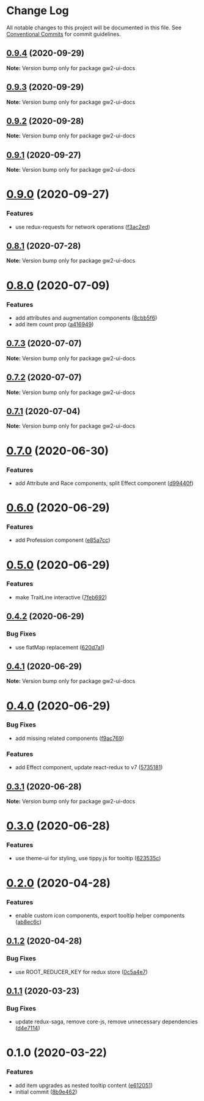 # Change Log

All notable changes to this project will be documented in this file.
See [Conventional Commits](https://conventionalcommits.org) for commit guidelines.

## [0.9.4](https://github.com/ManuelHaag/gw2-ui/tree/master/packages/gw2-ui-docs/compare/gw2-ui-docs@0.9.3...gw2-ui-docs@0.9.4) (2020-09-29)

**Note:** Version bump only for package gw2-ui-docs





## [0.9.3](https://github.com/ManuelHaag/gw2-ui/tree/master/packages/gw2-ui-docs/compare/gw2-ui-docs@0.9.2...gw2-ui-docs@0.9.3) (2020-09-29)

**Note:** Version bump only for package gw2-ui-docs





## [0.9.2](https://github.com/ManuelHaag/gw2-ui/tree/master/packages/gw2-ui-docs/compare/gw2-ui-docs@0.9.1...gw2-ui-docs@0.9.2) (2020-09-28)

**Note:** Version bump only for package gw2-ui-docs





## [0.9.1](https://github.com/ManuelHaag/gw2-ui/tree/master/packages/gw2-ui-docs/compare/gw2-ui-docs@0.9.0...gw2-ui-docs@0.9.1) (2020-09-27)

**Note:** Version bump only for package gw2-ui-docs





# [0.9.0](https://github.com/ManuelHaag/gw2-ui/tree/master/packages/gw2-ui-docs/compare/gw2-ui-docs@0.8.1...gw2-ui-docs@0.9.0) (2020-09-27)


### Features

* use redux-requests for network operations ([f3ac2ed](https://github.com/ManuelHaag/gw2-ui/tree/master/packages/gw2-ui-docs/commit/f3ac2ed488a5a7791384c2e6f5ef355ed2e0c019))





## [0.8.1](https://github.com/ManuelHaag/gw2-ui/tree/master/packages/gw2-ui-docs/compare/gw2-ui-docs@0.8.0...gw2-ui-docs@0.8.1) (2020-07-28)

**Note:** Version bump only for package gw2-ui-docs





# [0.8.0](https://github.com/ManuelHaag/gw2-ui/tree/master/packages/gw2-ui-docs/compare/gw2-ui-docs@0.7.3...gw2-ui-docs@0.8.0) (2020-07-09)


### Features

* add attributes and augmentation components ([8cbb5f6](https://github.com/ManuelHaag/gw2-ui/tree/master/packages/gw2-ui-docs/commit/8cbb5f6f50a825760382863dca58b9a639f64d36))
* add item count prop ([a416949](https://github.com/ManuelHaag/gw2-ui/tree/master/packages/gw2-ui-docs/commit/a416949a408d2f8530ffa6ce5991acb7b76a4c48))





## [0.7.3](https://github.com/ManuelHaag/gw2-ui/tree/master/packages/gw2-ui-docs/compare/gw2-ui-docs@0.7.2...gw2-ui-docs@0.7.3) (2020-07-07)

**Note:** Version bump only for package gw2-ui-docs





## [0.7.2](https://github.com/ManuelHaag/gw2-ui/tree/master/packages/gw2-ui-docs/compare/gw2-ui-docs@0.7.1...gw2-ui-docs@0.7.2) (2020-07-07)

**Note:** Version bump only for package gw2-ui-docs





## [0.7.1](https://github.com/ManuelHaag/gw2-ui/tree/master/packages/gw2-ui-docs/compare/gw2-ui-docs@0.7.0...gw2-ui-docs@0.7.1) (2020-07-04)

**Note:** Version bump only for package gw2-ui-docs





# [0.7.0](https://github.com/ManuelHaag/gw2-ui/tree/master/packages/gw2-ui-docs/compare/gw2-ui-docs@0.6.0...gw2-ui-docs@0.7.0) (2020-06-30)


### Features

* add Attribute and Race components, split Effect component ([d99440f](https://github.com/ManuelHaag/gw2-ui/tree/master/packages/gw2-ui-docs/commit/d99440f5418fe56667ddb9479cfd562193d23456))





# [0.6.0](https://github.com/ManuelHaag/gw2-ui/tree/master/packages/gw2-ui-docs/compare/gw2-ui-docs@0.5.0...gw2-ui-docs@0.6.0) (2020-06-29)


### Features

* add Profession component ([e85a7cc](https://github.com/ManuelHaag/gw2-ui/tree/master/packages/gw2-ui-docs/commit/e85a7ccd69350d2d85af8406bb220aa681067428))





# [0.5.0](https://github.com/ManuelHaag/gw2-ui/tree/master/packages/gw2-ui-docs/compare/gw2-ui-docs@0.4.2...gw2-ui-docs@0.5.0) (2020-06-29)


### Features

* make TraitLine interactive ([7feb692](https://github.com/ManuelHaag/gw2-ui/tree/master/packages/gw2-ui-docs/commit/7feb692dcd25dde288a5a41e0ef6ec52fc7fbbd2))





## [0.4.2](https://github.com/ManuelHaag/gw2-ui/tree/master/packages/gw2-ui-docs/compare/gw2-ui-docs@0.4.1...gw2-ui-docs@0.4.2) (2020-06-29)


### Bug Fixes

* use flatMap replacement ([620d7a1](https://github.com/ManuelHaag/gw2-ui/tree/master/packages/gw2-ui-docs/commit/620d7a1d44eeb78f1bfed4e5729649d8c3b24bdb))





## [0.4.1](https://github.com/ManuelHaag/gw2-ui/tree/master/packages/gw2-ui-docs/compare/gw2-ui-docs@0.4.0...gw2-ui-docs@0.4.1) (2020-06-29)

**Note:** Version bump only for package gw2-ui-docs





# [0.4.0](https://github.com/ManuelHaag/gw2-ui/tree/master/packages/gw2-ui-docs/compare/gw2-ui-docs@0.3.1...gw2-ui-docs@0.4.0) (2020-06-29)


### Bug Fixes

* add missing related components ([f9ac769](https://github.com/ManuelHaag/gw2-ui/tree/master/packages/gw2-ui-docs/commit/f9ac76911892c5cb92bd469c3fea57efce949a60))


### Features

* add Effect component, update react-redux to v7 ([5735181](https://github.com/ManuelHaag/gw2-ui/tree/master/packages/gw2-ui-docs/commit/5735181d61abf0b66b30b6381a63ad1039a9d0d0))





## [0.3.1](https://github.com/ManuelHaag/gw2-ui/tree/master/packages/gw2-ui-docs/compare/gw2-ui-docs@0.3.0...gw2-ui-docs@0.3.1) (2020-06-28)

**Note:** Version bump only for package gw2-ui-docs





# [0.3.0](https://github.com/ManuelHaag/gw2-ui/tree/master/packages/gw2-ui-docs/compare/gw2-ui-docs@0.2.0...gw2-ui-docs@0.3.0) (2020-06-28)


### Features

* use theme-ui for styling, use tippy.js for tooltip ([623535c](https://github.com/ManuelHaag/gw2-ui/tree/master/packages/gw2-ui-docs/commit/623535cb7394845af12f80fa640a2cfd317d21d7))





# [0.2.0](https://github.com/ManuelHaag/gw2-ui/tree/master/packages/gw2-ui-docs/compare/gw2-ui-docs@0.1.2...gw2-ui-docs@0.2.0) (2020-04-28)


### Features

* enable custom icon components, export tooltip helper components ([ab8ec6c](https://github.com/ManuelHaag/gw2-ui/tree/master/packages/gw2-ui-docs/commit/ab8ec6ccaec8b6483446e8a58b714bf209edbd86))





## [0.1.2](https://github.com/ManuelHaag/gw2-ui/tree/master/packages/gw2-ui-docs/compare/gw2-ui-docs@0.1.1...gw2-ui-docs@0.1.2) (2020-04-28)


### Bug Fixes

* use ROOT_REDUCER_KEY for redux store ([0c5a4e7](https://github.com/ManuelHaag/gw2-ui/tree/master/packages/gw2-ui-docs/commit/0c5a4e716117b27cf007e9b55f0d3bbc754ab412))





## [0.1.1](https://github.com/ManuelHaag/gw2-ui/tree/master/packages/gw2-ui-docs/compare/gw2-ui-docs@0.1.0...gw2-ui-docs@0.1.1) (2020-03-23)


### Bug Fixes

* update redux-saga, remove core-js, remove unnecessary dependencies ([d4e7114](https://github.com/ManuelHaag/gw2-ui/tree/master/packages/gw2-ui-docs/commit/d4e71142a66d720f71edad94ef652406d47bf2fe))





# 0.1.0 (2020-03-22)


### Features

* add item upgrades as nested tooltip content ([e612051](https://github.com/ManuelHaag/gw2-ui/tree/master/packages/gw2-ui-docs/commit/e6120517b15b1b21ae4f3e96228ad95e1b427566))
* initial commit ([8b9e462](https://github.com/ManuelHaag/gw2-ui/tree/master/packages/gw2-ui-docs/commit/8b9e46288d3804f92ae87ddb0e41d23bdaa0126b))
